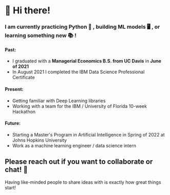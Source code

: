 <!--
**cvaisnor/cvaisnor** is a ✨ _special_ ✨ repository because its `README.md` (this file) appears on your GitHub profile.

Here are some ideas to get you started:

- 🔭 I’m currently working on ...
- 🌱 I’m currently learning ...
- 👯 I’m looking to collaborate on ...
- 🤔 I’m looking for help with ...
- 💬 Ask me about ...
- 📫 How to reach me: ...
- 😄 Pronouns: ...
- ⚡ Fun fact: ...
-->


# 👋 Hi there!
### I am currently practicing Python 🐍 , building ML models 🖥 , or learning something new 📚 !

#### Past: 
* I graduated with a __Managerial Economics B.S. from UC Davis__ in __June of 2021__
* In August 2021 I completed the IBM Data Science Professional Certificate

#### Present:
* Getting familiar with Deep Learning libraries
* Working with a team for the IBM / University of Florida 10-week Hackathon

#### Future:
* Starting a Master's Program in Artificial Intelligence in Spring of 2022 at Johns Hopkins University
* Work as a machine learning engineer / data science intern

## Please reach out if you want to collaborate or chat! 💬
Having like-minded people to share ideas with is exactly how great things start!


